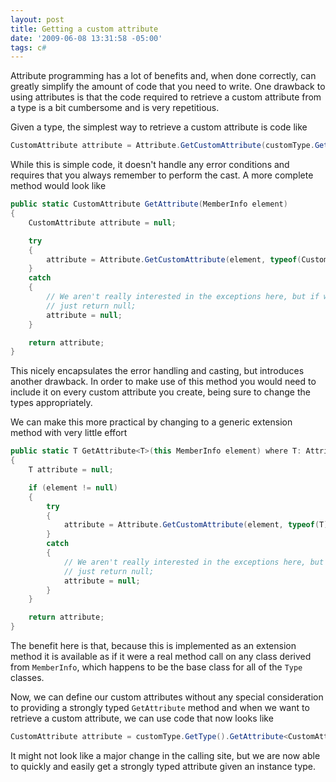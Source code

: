 ```yaml
---
layout: post
title: Getting a custom attribute
date: '2009-06-08 13:31:58 -05:00'
tags: c#
---
```


Attribute programming has a lot of benefits and, when done correctly, can greatly simplify the amount of code that you need to write. One drawback to using attributes is that the code required to retrieve a custom attribute from a type is a bit cumbersome and is very repetitious.

Given a type, the simplest way to retrieve a custom attribute is code like
 
```csharp
CustomAttribute attribute = Attribute.GetCustomAttribute(customType.GetType(), typeof(CustomAttribute), true) as CustomAttribute;
```

While this is simple code, it doesn't handle any error conditions and requires that you always remember to perform the cast. A more complete method would look like

```csharp
public static CustomAttribute GetAttribute(MemberInfo element)  
{  
    CustomAttribute attribute = null;  

    try  
    {  
        attribute = Attribute.GetCustomAttribute(element, typeof(CustomAttribute), true) as CustomAttribute;  
    }  
    catch  
    {  
        // We aren't really interested in the exceptions here, but if we do get an exception  
        // just return null;  
        attribute = null;  
    }  

    return attribute;  
}
```

This nicely encapsulates the error handling and casting, but introduces another drawback. In order to make use of this method you would need to include it on every custom attribute you create, being sure to change the types appropriately.

We can make this more practical by changing to a generic extension method with very little effort

```csharp
public static T GetAttribute<T>(this MemberInfo element) where T: Attribute  
{  
    T attribute = null;  

    if (element != null)  
    {  
        try  
        {  
            attribute = Attribute.GetCustomAttribute(element, typeof(T), true) as T;  
        }  
        catch  
        {  
            // We aren't really interested in the exceptions here, but if we do get an exception  
            // just return null;  
            attribute = null;  
        }  
    }  

    return attribute;  
}
```

The benefit here is that, because this is implemented as an extension method it is available as if it were a real method call on any class derived from `MemberInfo`, which happens to be the base class for all of the `Type` classes.

Now, we can define our custom attributes without any special consideration to providing a strongly typed `GetAttribute` method and when we want to retrieve a custom attribute, we can use code that now looks like

```csharp
CustomAttribute attribute = customType.GetType().GetAttribute<CustomAttribute>();
```

It might not look like a major change in the calling site, but we are now able to quickly and easily get a strongly typed attribute given an instance type.
